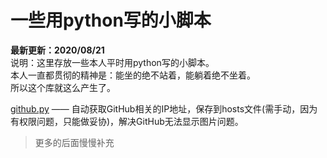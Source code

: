 # 一些用python写的小脚本
**最新更新：2020/08/21**  
说明：这里存放一些本人平时用python写的小脚本。  
本人一直都贯彻的精神是：能坐的绝不站着，能躺着绝不坐着。  
所以这个库就这么产生了。  

[github.py](https://github.com/Sanbolee/python_scriptlet/blob/master/github_ip.py) —— 自动获取GitHub相关的IP地址，保存到hosts文件(需手动，因为有权限问题，只能做妥协)，解决GitHub无法显示图片问题。  
> 更多的后面慢慢补充

